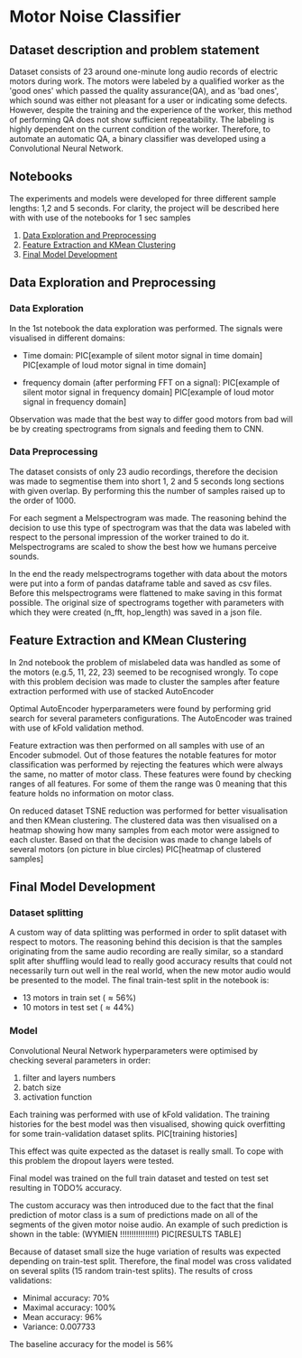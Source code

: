 # Motor Noise Classifier

## Dataset description and problem statement

Dataset consists of 23 around one-minute long audio records of electric motors during work. The motors were labeled by a qualified worker as the 'good ones' which passed the quality assurance(QA), and as 'bad ones', which sound was either not pleasant for a user or indicating some defects. However, despite the training and the experience of the worker, this method of performing QA does not show sufficient repeatability. The labeling is highly dependent on the current condition of the worker. Therefore, to automate an automatic QA, a binary classifier was developed using a Convolutional Neural Network.

## Notebooks
The experiments and models were developed for three different sample lengths: 1,2 and 5 seconds. For clarity, the project will be described here with with use of the notebooks for 1 sec samples
1. [Data Exploration and Preprocessing](https://github.com/marcinstopyra/motor_noise_clf/blob/master/00_data_exploration_and_preprocess_1sec.ipynb)
2. [Feature Extraction and KMean Clustering](https://github.com/marcinstopyra/motor_noise_clf/blob/master/10_Cluster_1sec_samples.ipynb)
3. [Final Model Development](https://github.com/marcinstopyra/motor_noise_clf/blob/master/20_CNN_1sec_samples.ipynb)

## Data Exploration and Preprocessing
### Data Exploration
In the 1st notebook the data exploration was performed. The signals were visualised in different domains:
- Time domain: 
PIC[example of silent motor signal in time domain]
PIC[example of loud motor signal in time domain]

- frequency domain (after performing FFT on a signal):
PIC[example of silent motor signal in frequency domain]
PIC[example of loud motor signal in frequency domain]

Observation was made that the best way to differ good motors from bad will be by creating spectrograms from signals and feeding them to CNN.

### Data Preprocessing
The dataset consists of only 23 audio recordings, therefore the decision was made to segmentise them into short 1, 2 and 5 seconds long sections with given overlap. By performing this the number of samples raised up to the order of 1000.

For each segment a Melspectrogram was made. The reasoning behind the decision to use this type of spectrogram was that the data was labeled with respect to the personal impression of the worker trained to do it. Melspectrograms are scaled to show the best how we humans perceive sounds.

In the end the ready melspectrograms together with data about the motors were put into a form of pandas dataframe table and saved as csv files. Before this melspectrograms were flattened to make saving in this format possible. The original size of spectrograms together with parameters with which they were created (n_fft, hop_length) was saved in a json file.

## Feature Extraction and KMean Clustering
In 2nd notebook the problem of mislabeled data was handled as some of the motors (e.g.5, 11, 22, 23) seemed to be recognised wrongly. To cope with this problem decision was made to cluster the samples after feature extraction performed with use of stacked AutoEncoder

Optimal AutoEncoder hyperparameters were found by performing grid search for several parameters configurations. The AutoEncoder was trained with use of kFold validation method.

Feature extraction was then performed on all samples with use of an Encoder submodel. Out of those features the notable features for motor classification was performed by rejecting the features which were always the same, no matter of motor class. These features were found by checking ranges of all features. For some of them the range was 0 meaning that this feature holds no information on motor class.

On reduced dataset TSNE reduction was performed for better visualisation and then KMean clustering. The clustered data was then visualised on a heatmap showing how many samples from each motor were assigned to each cluster. Based on that the decision was made to change labels of several motors (on picture in blue circles)
PIC[heatmap of clustered samples]

## Final Model Development
### Dataset splitting
A custom way of data splitting was performed in order to split dataset with respect to motors. The reasoning behind this decision is that the samples originating from the same audio recording are really similar, so a standard split after shuffling would lead to really good accuracy results that could not necessarily turn out well in the real world, when the new motor audio would be presented to the model. The final train-test split in the notebook is:
- 13 motors in train set ($\approx 56$%)
- 10 motors in test set ($\approx 44$%)

### Model
Convolutional Neural Network hyperparameters were optimised by checking several parameters in order:
1. filter and layers numbers
2. batch size
3. activation function

Each training was performed with use of kFold validation. The training histories for the best model was then visualised, showing quick overfitting for some train-validation dataset splits. 
PIC[training histories]

This effect was quite expected as the dataset is really small. To cope with this problem the dropout layers were tested.

Final model was trained on the full train dataset and tested on test set resulting in TODO% accuracy.

The custom accuracy was then introduced due to the fact that the final prediction of motor class is a sum of predictions made on all of the segments of the given motor noise audio. 
An example of such prediction is shown in the table: (WYMIEN !!!!!!!!!!!!!!!!)
PIC[RESULTS TABLE]

Because of dataset small size the huge variation of results was expected depending on train-test split. Therefore, the final model was cross validated on several splits (15 random train-test splits). The results of cross validations:
- Minimal accuracy: 70%
- Maximal accuracy: 100%
- Mean accuracy: 96%
- Variance: 0.007733

The baseline accuracy for the model is 56%